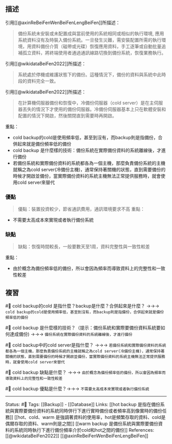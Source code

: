 ## 描述

引用[[@axinReBeiFenWenBeiFenLengBeiFen]]所描述：
> 備份系統未安裝或未配置成與當前使用的系統相同或相似的執行環境, 應用系統資料沒有及時裝入備份系統。一旦發生災難，需安裝配置所需的執行環境，用資料備份介質（磁帶或光碟）恢復應用資料，手工逐筆或自動批量追補孤立資料，將終端使用者通過通訊線路切換到備份系統，恢復業務執行。

引用[[@wikidataBeiFen2022]]所描述：
> 系統處於停機或維護狀態下的備份。這種情況下，備份的資料與系統中此時段的資料完全一致。

引用[[@wikidataBeiFen2022]]所描述：
> 在計算機伺服器備份和恢復中，冷備份伺服器（cold server）是在主伺服器丟失的情況下才使用的備份伺服器。冷備份伺服器基本上只在軟體安裝和配置的情況下開啟，然後關閉直到需要時再開啟。



重點：
- cold backup的cold是使用頻率低，甚至到沒有，而backup則是指備份，合併起來就是備份頻率低的備份
- cold backup 是什麼樣的技術：備份系統在實際備份資料的系統離線後，才進行備份
- 若備份系統和實際備份資料的系統都各為一個主機，那麼負責備份系統的主機就稱之為cold server(冷備份主機)，通常保持著關機的狀態，直到需要備份的時候才開啟並備份，當實際備份資料的系統主機無法正常提供服務時，就會使用cold server來替代

### 優點
> 優點：裝置投資較少，節省通訊費用，通訊環境要求不高
重點：
- 不需要太高成本來實現或者執行備份系統

### 缺點
> 缺點：恢復時間較長，一般要數天至1周，資料完整性與一致性較差

重點：
- 由於概念為備份頻率低的備份，所以會因為頻率而導致資料上的完整性和一致性較差

## 複習
#🧠 cold backup的cold 是指什麼？backup是什麼？合併起來是什麼？ ->->-> `cold backup的cold是使用頻率低，甚至到沒有，而backup則是指備份，合併起來就是備份頻率低的備份`
<!--SR:!2022-06-16,10,250-->

#🧠 cold backup 是什麼樣的技術？（提示：備份系統和實際要備份資料系統要如何達成備份)  ->->-> `備份系統在實際備份資料的系統離線後，才進行備份`
<!--SR:!2022-06-30,17,250-->

#🧠 cold backup中的cold server是指什麼？ ->->-> `若備份系統和實際備份資料的系統都各為一個主機，那麼負責備份系統的主機就稱之為cold server(冷備份主機)，通常保持著關機的狀態，直到需要備份的時候才開啟並備份，當實際備份資料的系統主機無法正常提供服務時，就會使用cold server來替代`
<!--SR:!2022-06-16,10,250-->

#🧠 cold backup 缺點是什麼？ ->->-> `由於概念為備份頻率低的備份，所以會因為頻率而導致資料上的完整性和一致性較差`
<!--SR:!2022-06-25,12,230-->

#🧠 cold backup 優點是什麼？->->-> `不需要太高成本來實現或者執行備份系統`
<!--SR:!2022-06-14,8,250-->


---
Status: #🌱 
Tags:
[[Backup]] - [[Database]]
Links:
[[hot backup 是指在備份系統與實際要備份資料的系統同時併行下進行實時備份或者頻率高到像實時的備份任務]]
[[hot、cold、warm 是強調著資料的使用率，hot是頻繁存取的資料、cold是偶爾存取的資料、warm則是之間]]
[[warm backup 是備份系統與實際要備份資料的系統同時執行下進行備份頻率介於cold和hot之間的備份]]
References:
[[@wikidataBeiFen2022]]
[[@axinReBeiFenWenBeiFenLengBeiFen]]
